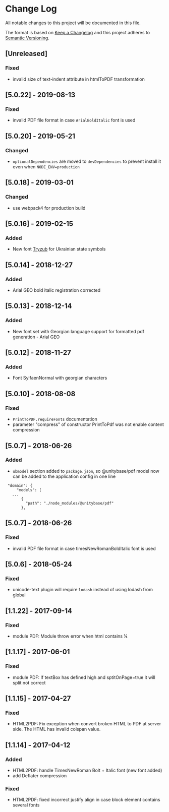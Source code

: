 # Change Log
All notable changes to this project will be documented in this file.

The format is based on [Keep a Changelog](http://keepachangelog.com/)
and this project adheres to [Semantic Versioning](http://semver.org/).

## [Unreleased]
### Fixed
 - invalid size of text-indent attribute in htmlToPDF transformation 

## [5.0.22] - 2019-08-13
### Fixed
 - invalid PDF file format in case `ArialBoldItalic` font is used

## [5.0.20] - 2019-05-21
### Changed
 - `optionalDependencies` are moved to `devDependencies` to prevent install it even when `NODE_ENV=production`    

## [5.0.18] - 2019-03-01
### Changed
 - use webpack4 for production build

## [5.0.16] - 2019-02-15
### Added
- New font [Tryzub](http://artalbum.org.ua/ru/font#Tryzub) for Ukrainian state symbols

## [5.0.14] - 2018-12-27
### Added
- Arial GEO bold italic registration corrected

## [5.0.13] - 2018-12-14
### Added
- New font set with Georgian language support for formatted pdf generation - Arial GEO

## [5.0.12] - 2018-11-27
### Added
- Font SylfaenNormal with georgian characters

## [5.0.10] - 2018-08-08
### Fixed
- `PrintToPDF.requireFonts` documentation
- parameter "compress" of constructor PrintToPdf was not enable content compression

## [5.0.7] - 2018-06-26
### Added
- `ubmodel` section added to `package.json`, so @unitybase/pdf model now
 can be added to the application config in one line
 ```
  "domain": {
      "models": [
	...
        {
          "path": "./node_modules/@unitybase/pdf"
        },
 ```

## [5.0.7] - 2018-06-26
### Fixed
- invalid PDF file format in case timesNewRomanBoldItalic font is used

## [5.0.6] - 2018-05-24
### Fixed
- unicode-text plugin will require `lodash` instead of using lodash from global

## [1.1.22] - 2017-09-14
### Fixed
 - module PDF: Module throw error when html contains &frac14; 

## [1.1.17] - 2017-06-01
### Fixed
 - module PDF: If textBox has defined high and sptitOnPage=true it will split not correct

## [1.1.15] - 2017-04-27
### Fixed
- HTML2PDF: Fix exception when convert broken HTML to PDF at server side. The HTML has invalid colspan value.


## [1.1.14] - 2017-04-12
### Added
- HTML2PDF: handle TimesNewRoman Bolt + Italic font (new font added)
- add Deflater compression

### Fixed
- HTML2PDF: fixed incorrect justify align in case block element contains several fonts 



